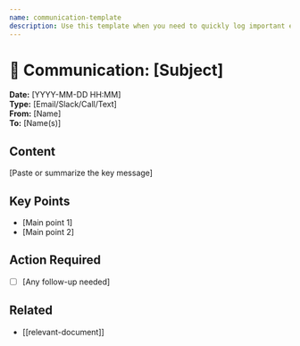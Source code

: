 ```yaml
---
name: communication-template
description: Use this template when you need to quickly log important emails, messages, or other communications for future reference.
---
```

# 📧 Communication: [Subject]

**Date:** [YYYY-MM-DD HH:MM]  
**Type:** [Email/Slack/Call/Text]  
**From:** [Name]  
**To:** [Name(s)]

## Content
[Paste or summarize the key message]

## Key Points
- [Main point 1]
- [Main point 2]

## Action Required
- [ ] [Any follow-up needed]

## Related
- [[relevant-document]]
